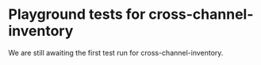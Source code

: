# Playground tests for cross-channel-inventory
We are still awaiting the first test run for cross-channel-inventory.
